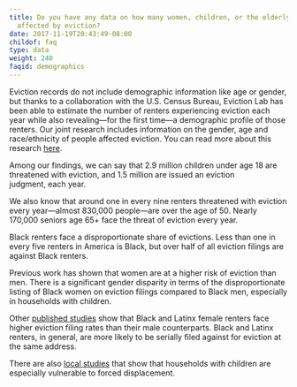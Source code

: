 ```yaml
---
title: Do you have any data on how many women, children, or the elderly are
  affected by eviction?
date: 2017-11-19T20:43:49-08:00
childof: faq
type: data
weight: 240
faqid: demographics
---
```

Eviction records do not include demographic information like age or gender, but thanks to a collaboration with the U.S. Census Bureau, Eviction Lab has been able to estimate the number of renters experiencing eviction each year while also revealing—for the first time—a demographic profile of those renters. Our joint research includes information on the gender, age and race/ethnicity of people affected eviction. You can read more about this research [here](https://evictionlab.org/who-is-evicted-in-america/).

Among our findings, we can say that 2.9 million children under age 18 are threatened with eviction, and 1.5 million are issued an eviction judgment, each year.

We also know that around one in every nine renters threatened with eviction every year—almost 830,000 people—are over the age of 50. Nearly 170,000 seniors age 65+ face the threat of eviction every year.

Black renters face a disproportionate share of evictions. Less than one in every five renters in America is Black, but over half of all eviction filings are against Black renters.

Previous work has shown that women are at a higher risk of eviction than men. There is a significant gender disparity in terms of the disproportionate listing of Black women on eviction filings compared to Black men, especially in households with children.

Other [published studies](https://sociologicalscience.com/download/vol-7/december/SocSci_v7_649to662.pdf) show that Black and Latinx female renters face higher eviction filing rates than their male counterparts. Black and Latinx renters, in general, are more likely to be serially filed against for eviction at the same address.

There are also [local studies](https://www.sciencedirect.com/science/article/pii/S0049089X16300977) that show that households with children are especially vulnerable to forced displacement.